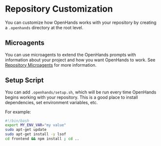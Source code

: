 # Repository Customization

You can customize how OpenHands works with your repository by creating a
`.openhands` directory at the root level.

## Microagents
You can use microagents to extend the OpenHands prompts with information
about your project and how you want OpenHands to work. See
[Repository Microagents](../prompting/microagents-repo) for more information.


## Setup Script
You can add `.openhands/setup.sh`, which will be run every time OpenHands begins
working with your repository. This is a good place to install dependencies, set
environment variables, etc.

For example:
```bash
#!/bin/bash
export MY_ENV_VAR="my value"
sudo apt-get update
sudo apt-get install -y lsof
cd frontend && npm install ; cd ..
```
